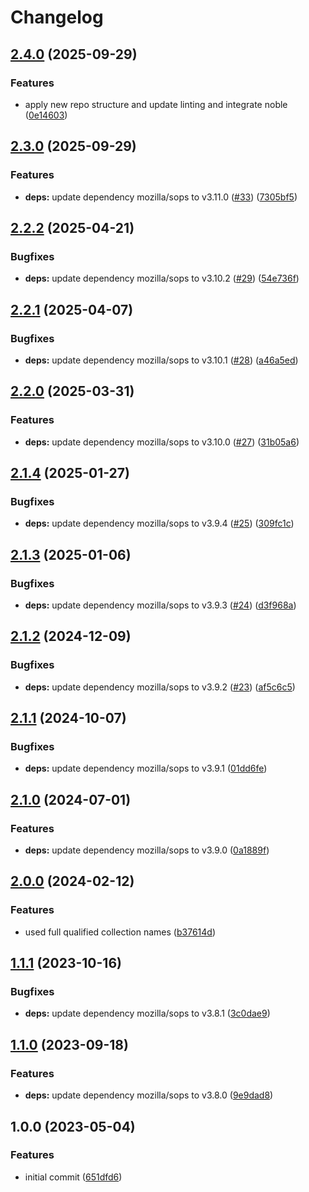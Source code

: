 # Changelog

## [2.4.0](https://github.com/rolehippie/sops/compare/v2.3.0...v2.4.0) (2025-09-29)


### Features

* apply new repo structure and update linting and integrate noble ([0e14603](https://github.com/rolehippie/sops/commit/0e146032a8a87d826b68a8c6cdd78d290a74221a))

## [2.3.0](https://github.com/rolehippie/sops/compare/v2.2.2...v2.3.0) (2025-09-29)


### Features

* **deps:** update dependency mozilla/sops to v3.11.0 ([#33](https://github.com/rolehippie/sops/issues/33)) ([7305bf5](https://github.com/rolehippie/sops/commit/7305bf5bf2ccc185a2653312a794c3cfe68ad3ae))

## [2.2.2](https://github.com/rolehippie/sops/compare/v2.2.1...v2.2.2) (2025-04-21)


### Bugfixes

* **deps:** update dependency mozilla/sops to v3.10.2 ([#29](https://github.com/rolehippie/sops/issues/29)) ([54e736f](https://github.com/rolehippie/sops/commit/54e736f1ea0c226a6632b43b9b873bbd49810b63))

## [2.2.1](https://github.com/rolehippie/sops/compare/v2.2.0...v2.2.1) (2025-04-07)


### Bugfixes

* **deps:** update dependency mozilla/sops to v3.10.1 ([#28](https://github.com/rolehippie/sops/issues/28)) ([a46a5ed](https://github.com/rolehippie/sops/commit/a46a5ede230ee80b39ff3b83b92b4f6bd65a98e1))

## [2.2.0](https://github.com/rolehippie/sops/compare/v2.1.4...v2.2.0) (2025-03-31)


### Features

* **deps:** update dependency mozilla/sops to v3.10.0 ([#27](https://github.com/rolehippie/sops/issues/27)) ([31b05a6](https://github.com/rolehippie/sops/commit/31b05a630bcc063fb40b451984efb57d90fc1e4a))

## [2.1.4](https://github.com/rolehippie/sops/compare/v2.1.3...v2.1.4) (2025-01-27)


### Bugfixes

* **deps:** update dependency mozilla/sops to v3.9.4 ([#25](https://github.com/rolehippie/sops/issues/25)) ([309fc1c](https://github.com/rolehippie/sops/commit/309fc1c2c7a5516ec76723b0f58a69bfa09e6299))

## [2.1.3](https://github.com/rolehippie/sops/compare/v2.1.2...v2.1.3) (2025-01-06)


### Bugfixes

* **deps:** update dependency mozilla/sops to v3.9.3 ([#24](https://github.com/rolehippie/sops/issues/24)) ([d3f968a](https://github.com/rolehippie/sops/commit/d3f968ac768b56a8507dc2a1a99eba7ab70fc309))

## [2.1.2](https://github.com/rolehippie/sops/compare/v2.1.1...v2.1.2) (2024-12-09)


### Bugfixes

* **deps:** update dependency mozilla/sops to v3.9.2 ([#23](https://github.com/rolehippie/sops/issues/23)) ([af5c6c5](https://github.com/rolehippie/sops/commit/af5c6c585bac993aae85803007e1fc34e4d4ebc7))

## [2.1.1](https://github.com/rolehippie/sops/compare/v2.1.0...v2.1.1) (2024-10-07)


### Bugfixes

* **deps:** update dependency mozilla/sops to v3.9.1 ([01dd6fe](https://github.com/rolehippie/sops/commit/01dd6fe84b48ced2d91825b2468ab47aafb6f57b))

## [2.1.0](https://github.com/rolehippie/sops/compare/v2.0.0...v2.1.0) (2024-07-01)


### Features

* **deps:** update dependency mozilla/sops to v3.9.0 ([0a1889f](https://github.com/rolehippie/sops/commit/0a1889f4930b1833907bc10b2bb98edbfda1d9ce))

## [2.0.0](https://github.com/rolehippie/sops/compare/v1.1.1...v2.0.0) (2024-02-12)


### Features

* used full qualified collection names ([b37614d](https://github.com/rolehippie/sops/commit/b37614d86512549452a90290ca376d35f09da7a9))

## [1.1.1](https://github.com/rolehippie/sops/compare/v1.1.0...v1.1.1) (2023-10-16)


### Bugfixes

* **deps:** update dependency mozilla/sops to v3.8.1 ([3c0dae9](https://github.com/rolehippie/sops/commit/3c0dae9902a6ff9a79f211511b7724188c949d23))

## [1.1.0](https://github.com/rolehippie/sops/compare/v1.0.0...v1.1.0) (2023-09-18)


### Features

* **deps:** update dependency mozilla/sops to v3.8.0 ([9e9dad8](https://github.com/rolehippie/sops/commit/9e9dad8bba1321c75c564104a0da79ddcf7c877d))

## 1.0.0 (2023-05-04)


### Features

* initial commit ([651dfd6](https://github.com/rolehippie/sops/commit/651dfd67058332edb58ef654bec8acac5e495178))
